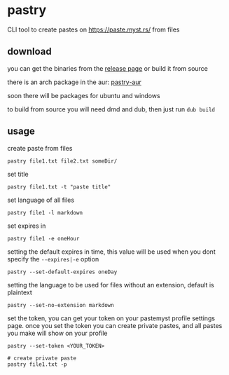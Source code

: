 # pastry

CLI tool to create pastes on https://paste.myst.rs/ from files

## download

you can get the binaries from the [release page](https://github.com/CodeMyst/pastry/releases) or build it from source

there is an arch package in the aur: [pastry-aur](https://aur.archlinux.org/packages/pastry/)

soon there will be packages for ubuntu and windows

to build from source you will need dmd and dub, then just run `dub build`

## usage

create paste from files
```
pastry file1.txt file2.txt someDir/
```

set title
```
pastry file1.txt -t "paste title"
```

set language of all files
```
pastry file1 -l markdown
```

set expires in
```
pastry file1 -e oneHour
```

setting the default expires in time, this value will be used when you dont specify the `--expires|-e` option
```
pastry --set-default-expires oneDay
```

setting the language to be used for files without an extension, default is plaintext
```
pastry --set-no-extension markdown
```

set the token, you can get your token on your pastemyst profile settings page. once you set the token you can create private pastes, and all pastes you make will show on your profile
```
pastry --set-token <YOUR_TOKEN>

# create private paste
pastry file1.txt -p
```
